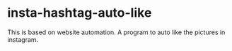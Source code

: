 # insta-hashtag-auto-like
This is based on website automation. A program to auto like the pictures in instagram.
